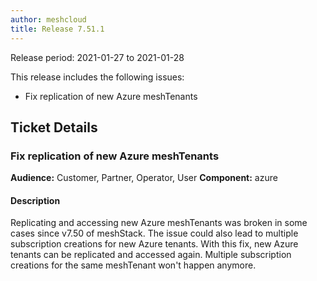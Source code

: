 ```yaml
---
author: meshcloud
title: Release 7.51.1
---
```


Release period: 2021-01-27 to 2021-01-28

This release includes the following issues:
* Fix replication of new Azure meshTenants
<!--truncate-->

## Ticket Details
### Fix replication of new Azure meshTenants
**Audience:** Customer, Partner, Operator, User
**Component:** azure


#### Description
Replicating and accessing new Azure meshTenants was broken in some cases since v7.50 of meshStack. The issue could also
lead to multiple subscription creations for new Azure tenants. With this fix, new Azure tenants can be replicated and
accessed again. Multiple subscription creations for the same meshTenant won't happen anymore.

